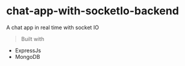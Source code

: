 # chat-app-with-socketIo-backend
A chat app in real time with socket IO
> Built with 
- ExpressJs
- MongoDB
